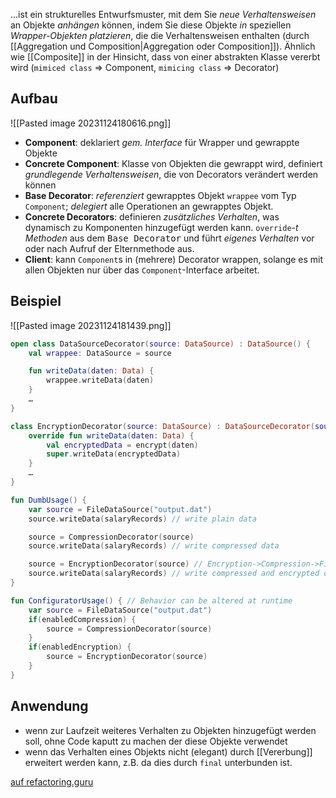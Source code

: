 ...ist ein strukturelles Entwurfsmuster, mit dem Sie *neue Verhaltensweisen* an Objekte *anhängen* können, indem Sie diese Objekte *in* speziellen *Wrapper-Objekten platzieren*, die die Verhaltensweisen enthalten (durch [[Aggregation und Composition|Aggregation oder Composition]]).
Ähnlich wie [[Composite]] in der Hinsicht, dass von einer abstrakten Klasse vererbt wird 
(`mimiced class` => Component, `mimicing class` => Decorator)

## Aufbau
![[Pasted image 20231124180616.png]]
- **Component**: deklariert _gem. Interface_ für Wrapper und gewrappte Objekte
- **Concrete Component**: Klasse von Objekten die gewrappt wird, definiert _grundlegende Verhaltensweisen_, die von Decorators verändert werden können
- **Base Decorator**: _referenziert_ gewrapptes Objekt `wrappee` vom Typ `Component`; _delegiert_ alle Operationen an gewrapptes Objekt.
- **Concrete Decorators**: definieren _zusätzliches Verhalten_, was dynamisch zu Komponenten hinzugefügt werden kann. `override`_-t Methoden_ aus dem <tt>Base Decorator</tt> und führt _eigenes Verhalten_ vor oder nach Aufruf der Elternmethode aus.
- **Client**: kann `Component`s in (mehrere) Decorator wrappen, solange es mit allen Objekten nur über das `Component`-Interface arbeitet.

## Beispiel
![[Pasted image 20231124181439.png]]
```kotlin
open class DataSourceDecorator(source: DataSource) : DataSource() {
	val wrappee: DataSource = source

	fun writeData(daten: Data) {
		wrappee.writeData(daten)
	}
	…
}

class EncryptionDecorator(source: DataSource) : DataSourceDecorator(source) {
	override fun writeData(daten: Data) {
		val encryptedData = encrypt(daten)
		super.writeData(encryptedData)
	}
	…
}

fun DumbUsage() {
	var source = FileDataSource("output.dat")
	source.writeData(salaryRecords) // write plain data

	source = CompressionDecorator(source)
	source.writeData(salaryRecords) // write compressed data

	source = EncryptionDecorator(source) // Encryption->Compression->FileDataSrc
	source.writeData(salaryRecords) // write compressed and encrypted data
}

fun ConfiguratorUsage() { // Behavior can be altered at runtime
	var source = FileDataSource("output.dat")
	if(enabledCompression) {
		source = CompressionDecorator(source)
	}
	if(enabledEncryption) {
		source = EncryptionDecorator(source)
	}
}
```

## Anwendung
- wenn zur Laufzeit weiteres Verhalten zu Objekten hinzugefügt werden soll, ohne Code kaputt zu machen der diese Objekte verwendet
- wenn das Verhalten eines Objekts nicht (elegant) durch [[Vererbung]] erweitert werden kann,
  z.B. da dies durch `final` unterbunden ist.

[auf refactoring.guru](https://refactoring.guru/design-patterns/decorator)